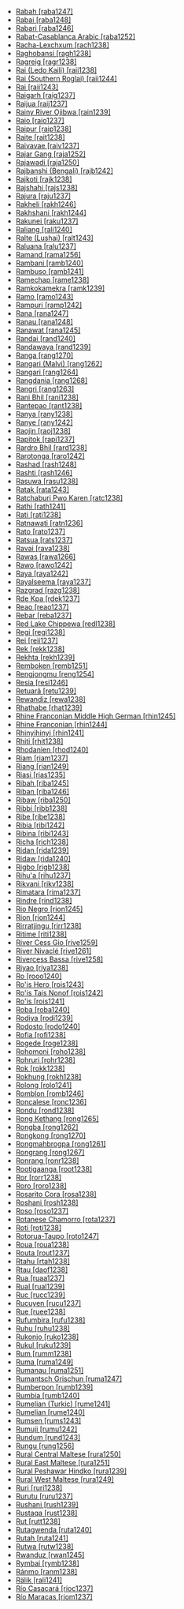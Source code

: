 - [Rabah [raba1247]](tree/austroasiatic.aust1305/bahnaric.bahn1264/northbahnaric.nort3150/hresedangtodrahmonam.hres1236/hresedang.hres1237/hre.hree1244/rabah.raba1247/rabah.raba1247.ini)
- [Rabai [raba1248]](tree/atlanticcongo.atla1278/voltacongo.volt1241/benuecongo.benu1247/bantoid.bant1294/southernbantoid.sout3152/narrowbantu.narr1281/eastbantu.east2731/northeastsavannabantu.nort3203/northeastcoastalbantu.nort3209/coastalnecbantu.coas1317/mijikendapokomocomorian.miji1240/mijikenda.miji1238/northernmijikenda.nort3232/giryama.giry1241/rabai.raba1248/rabai.raba1248.ini)
- [Rabari [raba1246]](tree/indoeuropean.indo1319/indoiranian.indo1320/indoaryan.indo1321/indoaryancentralzone.indo1322/subcontinentalcentralindoaryan.subc1234/gujaratirajasthani.guja1255/gujaratic.guja1256/westerngujaratic.west2830/kachikoli.kach1272/rabari.raba1246/rabari.raba1246.ini)
- [Rabat-Casablanca Arabic [raba1252]](tree/afroasiatic.afro1255/semitic.semi1276/westsemitic.west2786/centralsemitic.cent2236/arabian.arab1394/arabic.arab1395/northafricanarabic.nort3191/moroccanandalusianarabic.moro1295/moroccanarabic.moro1292/rabatcasablancaarabic.raba1252/rabatcasablancaarabic.raba1252.ini)
- [Racha-Lexchxum [rach1238]](tree/kartvelian.kart1248/georgianzan.geor1252/georgic.geor1253/moderngeorgian.nucl1302/rachalexchxum.rach1238/rachalexchxum.rach1238.ini)
- [Raghobansi [ragh1238]](tree/indoeuropean.indo1319/indoiranian.indo1320/indoaryan.indo1321/indoaryancentralzone.indo1322/subcontinentalcentralindoaryan.subc1234/westernhindi.west2812/bundelibharia.bund1252/bundeli.bund1253/raghobansi.ragh1238/raghobansi.ragh1238.ini)
- [Ragreig [ragr1238]](tree/nilotic.nilo1247/westernnilotic.west2493/luoburun.luob1235/burun.buru1301/ragreig.ragr1238/ragreig.ragr1238.ini)
- [Rai (Ledo Kaili) [raii1238]](tree/austronesian.aust1307/nuclearaustronesian.nucl1752/malayopolynesian.mala1545/celebic.cele1242/kailipamonawotuwolio.kail1255/kailipamona.kail1253/northernkailipamona.nort2898/kaili.kail1254/ledokaili.ledo1238/railedokaili.raii1238/railedokaili.raii1238.ini)
- [Rai (Southern Roglai) [raii1244]](tree/austronesian.aust1307/nuclearaustronesian.nucl1752/malayopolynesian.mala1545/malayosumbawan.mala1536/northandeastmalayosumbawan.nort3170/acehchamic.cham1327/chamic.cham1330/highlands.high1280/chrunorthern.chru1238/chruic.chru1240/southernroglai.sout3010/raisouthernroglai.raii1244/raisouthernroglai.raii1244.ini)
- [Rai [raii1243]](tree/austronesian.aust1307/nuclearaustronesian.nucl1752/malayopolynesian.mala1545/malayosumbawan.mala1536/northandeastmalayosumbawan.nort3170/acehchamic.cham1327/chamic.cham1330/highlands.high1280/chrunorthern.chru1238/chruic.chru1240/chru.chru1239/rai.raii1243/rai.raii1243.ini)
- [Raigarh [raig1237]](tree/dravidian.drav1251/southdravidian.sout3133/southdravidianii.sout3139/gondi.gond1265/southeastgondi.sout3234/generalsoutheastgondi.gene1245/muria.muri1262/easternmuria.east2340/raigarh.raig1237/raigarh.raig1237.ini)
- [Raijua [raij1237]](tree/austronesian.aust1307/nuclearaustronesian.nucl1752/malayopolynesian.mala1545/centraleasternmalayopolynesian.cent2237/centralmalayopolynesian.cent2245/floressumbahawu.flor1240/sumbahawu.sumb1242/hawudhao.hawu1234/sabu.sabu1255/raijua.raij1237/raijua.raij1237.ini)
- [Rainy River Ojibwa [rain1239]](tree/algic.algi1248/algonquian.algo1256/easterngreatlakesalgonquian.east2765/ojibwapotawatomi.ojib1240/ojibwa.ojib1241/nuclearojibwe.nucl1723/northwesternsaulteauxojibwa.nort3181/northwesternojibwa.nort2961/rainyriverojibwa.rain1239/rainyriverojibwa.rain1239.ini)
- [Raio [raio1237]](tree/austronesian.aust1307/nuclearaustronesian.nucl1752/malayopolynesian.mala1545/celebic.cele1242/kailipamonawotuwolio.kail1255/kailipamona.kail1253/northernkailipamona.nort2898/kaili.kail1254/ledokaili.ledo1238/raio.raio1237/raio.raio1237.ini)
- [Raipur [raip1238]](tree/indoeuropean.indo1319/indoiranian.indo1320/indoaryan.indo1321/indoaryansouthernzone.indo1325/konkanic.konk1270/varhadinagpuri.varh1239/raipur.raip1238/raipur.raip1238.ini)
- [Raite [rait1238]](tree/afroasiatic.afro1255/semitic.semi1276/westsemitic.west2786/centralsemitic.cent2236/northwestsemitic.nort3165/aramaic.aram1259/easternaramaic.east2680/centraleasternaramaic.cent2217/turoyomlahso.turo1240/turoyo.turo1239/raite.rait1238/raite.rait1238.ini)
- [Raivavae [raiv1237]](tree/austronesian.aust1307/nuclearaustronesian.nucl1752/malayopolynesian.mala1545/centraleasternmalayopolynesian.cent2237/easternmalayopolynesian.east2712/oceanic.ocea1241/centralpacific.cent2060/eastfijianpolynesian.east2445/polynesian.poly1242/nuclearpolynesian.nucl1485/northernoutlierpolynesianeastpolynesian.nort3246/solomonsnorthernoutlierpolynesianeastpolynesian.solo1260/centralnorthernoutlierpolynesianeastpolynesian.cent2298/eastnuclearpolynesian.east2449/centraleastnuclearpolynesian.cent2062/tahitianaustral.tahi1244/austral.aust1304/raivavae.raiv1237/raivavae.raiv1237.ini)
- [Rajar Gang [raja1252]](tree/indoeuropean.indo1319/indoiranian.indo1320/indoaryan.indo1321/indoaryaneasternzone.indo1323/oriyagaudakamrupa.oriy1254/gaudakamrupa.gaud1237/gaudabanga.gaud1238/bishnupriya.bish1244/rajargang.raja1252/rajargang.raja1252.ini)
- [Rajawadi [raja1250]](tree/indoeuropean.indo1319/indoiranian.indo1320/indoaryan.indo1321/indoaryancentralzone.indo1322/subcontinentalcentralindoaryan.subc1234/bhil.bhil1254/malvi.malv1243/rajawadi.raja1250/rajawadi.raja1250.ini)
- [Rajbanshi (Bengali) [rajb1242]](tree/indoeuropean.indo1319/indoiranian.indo1320/indoaryan.indo1321/indoaryaneasternzone.indo1323/oriyagaudakamrupa.oriy1254/gaudakamrupa.gaud1237/gaudabanga.gaud1238/bengali.beng1280/rajbanshibengali.rajb1242/rajbanshibengali.rajb1242.ini)
- [Rajkoti [rajk1238]](tree/indoeuropean.indo1319/indoiranian.indo1320/indoaryan.indo1321/indoaryannorthwesternzone.indo1324/kohistani.kohi1251/dirswatkohistani.dirs1236/kalami.kala1373/rajkoti.rajk1238/rajkoti.rajk1238.ini)
- [Rajshahi [rajs1238]](tree/indoeuropean.indo1319/indoiranian.indo1320/indoaryan.indo1321/indoaryaneasternzone.indo1323/oriyagaudakamrupa.oriy1254/gaudakamrupa.gaud1237/gaudabanga.gaud1238/bengali.beng1280/rajshahi.rajs1238/rajshahi.rajs1238.ini)
- [Rajura [raju1237]](tree/dravidian.drav1251/southdravidian.sout3133/southdravidianii.sout3139/gondi.gond1265/northwestgondi.nort3258/southerngondi.sout2711/rajura.raju1237/rajura.raju1237.ini)
- [Rakheli [rakh1246]](tree/sinotibetan.sino1245/himalayish.hima1249/mahakiranti.maha1306/kiranti.kira1253/centralkiranti.cent2250/khambu.kham1300/kulungic.kulu1252/nachering.nach1240/rakheli.rakh1246/rakheli.rakh1246.ini)
- [Rakhshani [rakh1244]](tree/indoeuropean.indo1319/indoiranian.indo1320/iranian.iran1269/westerniranian.west2794/northwesterniranian.nort3177/balochic.balo1260/westernbalochi.west2368/rakhshani.rakh1244/rakhshani.rakh1244.ini)
- [Rakunei [raku1237]](tree/austronesian.aust1307/nuclearaustronesian.nucl1752/malayopolynesian.mala1545/centraleasternmalayopolynesian.cent2237/easternmalayopolynesian.east2712/oceanic.ocea1241/westernoceaniclinkage.west2818/mesomelanesianlinkage.meso1253/newirelandnorthwestsolomoniclinkage.newi1242/stgeorgelinkage.stge1234/labelbilur.labe1241/patpatarminigirtolai.patp1244/minigirtolai.mini1257/kuanua.kuan1248/rakunei.raku1237/rakunei.raku1237.ini)
- [Raliang [rali1240]](tree/austroasiatic.aust1305/khasipalaung.khas1273/khasian.khas1268/khasipnarlyngngam.khas1274/khasipnar.khas1275/pnar.pnar1238/jaintia.jain1238/raliang.rali1240/raliang.rali1240.ini)
- [Ralte (Lushai) [ralt1243]](tree/sinotibetan.sino1245/kukichinnaga.kuki1245/kukichin.kuki1246/centralkukichin.cent2005/mizoic.mizo1244/mizo.lush1249/raltelushai.ralt1243/raltelushai.ralt1243.ini)
- [Raluana [ralu1237]](tree/austronesian.aust1307/nuclearaustronesian.nucl1752/malayopolynesian.mala1545/centraleasternmalayopolynesian.cent2237/easternmalayopolynesian.east2712/oceanic.ocea1241/westernoceaniclinkage.west2818/mesomelanesianlinkage.meso1253/newirelandnorthwestsolomoniclinkage.newi1242/stgeorgelinkage.stge1234/labelbilur.labe1241/patpatarminigirtolai.patp1244/minigirtolai.mini1257/kuanua.kuan1248/raluana.ralu1237/raluana.ralu1237.ini)
- [Ramand [rama1256]](tree/indoeuropean.indo1319/indoiranian.indo1320/iranian.iran1269/westerniranian.west2794/northwesterniranian.nort3177/tatic.tati1243/tatic.tati1244/southerntatic.sout3177/ramandkaraj.rama1272/takestani.take1255/ramand.rama1256/ramand.rama1256.ini)
- [Rambani [ramb1240]](tree/indoeuropean.indo1319/indoiranian.indo1320/indoaryan.indo1321/indoaryannorthwesternzone.indo1324/kashmiri.kash1277/rambani.ramb1240/rambani.ramb1240.ini)
- [Rambuso [ramb1241]](tree/austronesian.aust1307/nuclearaustronesian.nucl1752/malayopolynesian.mala1545/centraleasternmalayopolynesian.cent2237/easternmalayopolynesian.east2712/oceanic.ocea1241/westernoceaniclinkage.west2818/papuantiplinkage.papu1253/peripheralpapuantip.peri1258/nimoasudest.nimo1245/sudest.sude1239/rambuso.ramb1241/rambuso.ramb1241.ini)
- [Ramechap [rame1238]](tree/sinotibetan.sino1245/bodic.bodi1256/bodish.bodi1257/oldmoderntibetan.oldm1245/tibetic.tibe1276/southwesterntibetic.sout3216/sherpajirel.sher1254/sherpaic.sher1260/sherpa.sher1255/ramechap.rame1238/ramechap.rame1238.ini)
- [Ramkokamekra [ramk1239]](tree/nuclearmacroje.nucl1710/je.jeee1236/jesetentrional.jese1235/timbira.timb1253/canela.cane1242/ramkokamekra.ramk1239/ramkokamekra.ramk1239.ini)
- [Ramo [ramo1243]](tree/sinotibetan.sino1245/macrotani.macr1268/tani.tani1259/prewesterntani.prew1234/westerntani.west2797/bokar.boka1249/ramo.ramo1243/ramo.ramo1243.ini)
- [Rampuri [ramp1242]](tree/indoeuropean.indo1319/indoiranian.indo1320/indoaryan.indo1321/indoaryannorthernzone.indo1310/himachali.hima1250/nuclearhimachali.nucl1728/mahasupahari.maha1287/uppermahasupahari.uppe1403/rampuri.ramp1242/rampuri.ramp1242.ini)
- [Rana [rana1247]](tree/sinotibetan.sino1245/bodic.bodi1256/kaikeghaletamangic.kaik1248/ghaletamangic.ghal1247/ghale.ghal1246/kutangghale.kuta1241/rana.rana1247/rana.rana1247.ini)
- [Ranau [rana1248]](tree/austronesian.aust1307/nuclearaustronesian.nucl1752/malayopolynesian.mala1545/northborneomalayopolynesian.nort3253/southwestsabahan.sout3154/greaterdusunic.grea1293/dusunic.dusu1277/kadazandusun.kada1292/centraldusun.cent2100/ranau.rana1248/ranau.rana1248.ini)
- [Ranawat [rana1245]](tree/indoeuropean.indo1319/indoiranian.indo1320/indoaryan.indo1321/indoaryancentralzone.indo1322/subcontinentalcentralindoaryan.subc1234/bhil.bhil1254/bhili.bhil1251/ranawat.rana1245/ranawat.rana1245.ini)
- [Randai [rand1240]](tree/austronesian.aust1307/nuclearaustronesian.nucl1752/bunun.bunu1267/randai.rand1240/randai.rand1240.ini)
- [Randawaya [rand1239]](tree/austronesian.aust1307/nuclearaustronesian.nucl1752/malayopolynesian.mala1545/centraleasternmalayopolynesian.cent2237/easternmalayopolynesian.east2712/southhalmaherawestnewguinea.sout2850/southhalmaherawestnewguinea.sout3229/cenderawasihbay.cend1238/yapen.yape1249/centralwesternyapen.cent2277/ansusambai.ansu1238/ambai.amba1265/randawaya.rand1239/randawaya.rand1239.ini)
- [Ranga [rang1270]](tree/austronesian.aust1307/nuclearaustronesian.nucl1752/malayopolynesian.mala1545/southsulawesi.sout2923/northernsouthsulawesi.nort2894/masenrempulu.mase1250/enrekang.enre1239/ranga.rang1270/ranga.rang1270.ini)
- [Rangari (Malvi) [rang1262]](tree/indoeuropean.indo1319/indoiranian.indo1320/indoaryan.indo1321/indoaryancentralzone.indo1322/subcontinentalcentralindoaryan.subc1234/bhil.bhil1254/malvi.malv1243/rangarimalvi.rang1262/rangarimalvi.rang1262.ini)
- [Rangari [rang1264]](tree/indoeuropean.indo1319/indoiranian.indo1320/indoaryan.indo1321/indoaryancentralzone.indo1322/subcontinentalcentralindoaryan.subc1234/khandesic.khan1271/khandesi.khan1272/rangari.rang1264/rangari.rang1264.ini)
- [Rangdania [rang1268]](tree/sinotibetan.sino1245/brahmaputran.brah1260/bodogaro.bodo1279/kochic.koch1249/rabha.rabh1238/rangdania.rang1268/rangdania.rang1268.ini)
- [Rangri [rang1263]](tree/indoeuropean.indo1319/indoiranian.indo1320/indoaryan.indo1321/indoaryancentralzone.indo1322/subcontinentalcentralindoaryan.subc1234/bhil.bhil1254/malvi.malv1243/rangri.rang1263/rangri.rang1263.ini)
- [Rani Bhil [rani1238]](tree/indoeuropean.indo1319/indoiranian.indo1320/indoaryan.indo1321/indoaryancentralzone.indo1322/subcontinentalcentralindoaryan.subc1234/bhil.bhil1254/bhili.bhil1251/ranibhil.rani1238/ranibhil.rani1238.ini)
- [Rantepao [rant1238]](tree/austronesian.aust1307/nuclearaustronesian.nucl1752/malayopolynesian.mala1545/southsulawesi.sout2923/northernsouthsulawesi.nort2894/torajic.tora1260/torajasadan.tora1261/rantepao.rant1238/rantepao.rant1238.ini)
- [Ranya [rany1238]](tree/bookkeeping.book1242/gowli.gowl1241/ranya.rany1238/ranya.rany1238.ini)
- [Ranye [rany1242]](tree/afroasiatic.afro1255/semitic.semi1276/westsemitic.west2786/centralsemitic.cent2236/northwestsemitic.nort3165/aramaic.aram1259/easternaramaic.east2680/centraleasternaramaic.cent2217/northeasternneoaramaic.nort3241/transzab.tran1290/southwesternjewishneoaramaic.sout3213/lishanidnoshan.lish1245/ranye.rany1242/ranye.rany1242.ini)
- [Raojin [raoj1238]](tree/austroasiatic.aust1305/khasipalaung.khas1273/palaungic.pala1352/westpalaungic.west2791/palaung.pala1336/ruchingpalaung.ruch1235/raojin.raoj1238/raojin.raoj1238.ini)
- [Rapitok [rapi1237]](tree/austronesian.aust1307/nuclearaustronesian.nucl1752/malayopolynesian.mala1545/centraleasternmalayopolynesian.cent2237/easternmalayopolynesian.east2712/oceanic.ocea1241/westernoceaniclinkage.west2818/mesomelanesianlinkage.meso1253/newirelandnorthwestsolomoniclinkage.newi1242/stgeorgelinkage.stge1234/labelbilur.labe1241/patpatarminigirtolai.patp1244/minigirtolai.mini1257/kuanua.kuan1248/rapitok.rapi1237/rapitok.rapi1237.ini)
- [Rardro Bhil [rard1238]](tree/indoeuropean.indo1319/indoiranian.indo1320/indoaryan.indo1321/indoaryancentralzone.indo1322/subcontinentalcentralindoaryan.subc1234/gujaratirajasthani.guja1255/gujaratic.guja1256/westerngujaratic.west2830/wadiyarakoli.wadi1248/rardrobhil.rard1238/rardrobhil.rard1238.ini)
- [Rarotonga [raro1242]](tree/austronesian.aust1307/nuclearaustronesian.nucl1752/malayopolynesian.mala1545/centraleasternmalayopolynesian.cent2237/easternmalayopolynesian.east2712/oceanic.ocea1241/centralpacific.cent2060/eastfijianpolynesian.east2445/polynesian.poly1242/nuclearpolynesian.nucl1485/northernoutlierpolynesianeastpolynesian.nort3246/solomonsnorthernoutlierpolynesianeastpolynesian.solo1260/centralnorthernoutlierpolynesianeastpolynesian.cent2298/eastnuclearpolynesian.east2449/centraleastnuclearpolynesian.cent2062/mangaiaoldrapa.mang1433/rarotongan.raro1241/rarotonga.raro1242/rarotonga.raro1242.ini)
- [Rashad [rash1248]](tree/rashad.rash1249/tegali.tega1236/rashad.rash1248/rashad.rash1248.ini)
- [Rashti [rash1246]](tree/indoeuropean.indo1319/indoiranian.indo1320/iranian.iran1269/westerniranian.west2794/northwesterniranian.nort3177/caspian.casp1236/gilakirudbari.gila1242/gilaki.gila1241/rashti.rash1246/rashti.rash1246.ini)
- [Rasuwa [rasu1238]](tree/sinotibetan.sino1245/bodic.bodi1256/kaikeghaletamangic.kaik1248/ghaletamangic.ghal1247/tamangic.tama1367/nucleartamang.nucl1729/westerntamang.west2415/rasuwa.rasu1238/rasuwa.rasu1238.ini)
- [Ratak [rata1243]](tree/austronesian.aust1307/nuclearaustronesian.nucl1752/malayopolynesian.mala1545/centraleasternmalayopolynesian.cent2237/easternmalayopolynesian.east2712/oceanic.ocea1241/micronesian.micr1243/micronesianproper.micr1244/centralmicronesian.cent2276/westernmicronesian.west2844/marshallese.mars1254/ratak.rata1243/ratak.rata1243.ini)
- [Ratchaburi Pwo Karen [ratc1238]](tree/sinotibetan.sino1245/karenic.kare1337/peripheralkaren.peri1254/pwo.pwoo1239/easternwesternpwokaren.east2341/pwoeasternkaren.pwoe1235/ratchaburipwokaren.ratc1238/ratchaburipwokaren.ratc1238.ini)
- [Rathi [rath1241]](tree/indoeuropean.indo1319/indoiranian.indo1320/indoaryan.indo1321/indoaryannorthernzone.indo1310/centralpahari.cent1977/garhwali.garh1243/rathi.rath1241/rathi.rath1241.ini)
- [Rati [rati1238]](tree/atlanticcongo.atla1278/voltacongo.volt1241/benuecongo.benu1247/bantoid.bant1294/southernbantoid.sout3152/narrowbantu.narr1281/eastbantu.east2731/southernbantumakua.sout3180/sothomakuavenda.soth1250/sothomakua.soth1251/makuap30.maku1247/makualomwe.maku1279/makhuwasaka.makh1266/rati.rati1238/rati.rati1238.ini)
- [Ratnawati [ratn1236]](tree/sinotibetan.sino1245/himalayish.hima1249/mahakiranti.maha1306/kiranti.kira1253/westernkiranti.west2424/chaurasiya.chau1260/jerung.jeru1240/ratnawati.ratn1236/ratnawati.ratn1236.ini)
- [Rato [rato1237]](tree/austronesian.aust1307/nuclearaustronesian.nucl1752/malayopolynesian.mala1545/celebic.cele1242/kailipamonawotuwolio.kail1255/kailipamona.kail1253/southernkailipamona.sout2926/rampi.ramp1243/rato.rato1237/rato.rato1237.ini)
- [Ratsua [rats1237]](tree/austronesian.aust1307/nuclearaustronesian.nucl1752/malayopolynesian.mala1545/centraleasternmalayopolynesian.cent2237/easternmalayopolynesian.east2712/oceanic.ocea1241/westernoceaniclinkage.west2818/mesomelanesianlinkage.meso1253/newirelandnorthwestsolomoniclinkage.newi1242/stgeorgelinkage.stge1234/northwestsolomonic.nort3225/nehannorthbougainville.neha1246/nuclearnorthbougainvilleoceanic.nucl1750/buka.buka1262/saposatinputz.sapo1252/tinputzic.tinp1238/hahon.haho1237/ratsua.rats1237/ratsua.rats1237.ini)
- [Ravai [rava1238]](tree/indoeuropean.indo1319/indoiranian.indo1320/indoaryan.indo1321/indoaryannorthernzone.indo1310/centralpahari.cent1977/garhwali.garh1243/ravai.rava1238/ravai.rava1238.ini)
- [Rawas [rawa1266]](tree/austronesian.aust1307/nuclearaustronesian.nucl1752/malayopolynesian.mala1545/landdayak.land1261/bidayuhrejang.bida1237/sadongrejang.sado1238/rejang.reja1240/rawas.rawa1266/rawas.rawa1266.ini)
- [Rawo [rawo1242]](tree/austronesian.aust1307/nuclearaustronesian.nucl1752/malayopolynesian.mala1545/centraleasternmalayopolynesian.cent2237/easternmalayopolynesian.east2712/oceanic.ocea1241/southeastsolomonic.sout2853/malaitasancristobal.mala1485/malaitamakira.mala1540/sancristobal.sanc1243/bauro.baur1252/rawo.rawo1242/rawo.rawo1242.ini)
- [Raya [raya1242]](tree/afroasiatic.afro1255/cushitic.cush1243/eastcushitic.east2699/lowlandeastcushitic.lowl1267/southernlowlandeastcushitic.sout3055/mainstreamlowlandeastcushitic.main1283/oromoid.nucl1701/nuclearoromo.nucl1736/westcentraloromo.west2721/raya.raya1242/raya.raya1242.ini)
- [Rayalseema [raya1237]](tree/dravidian.drav1251/southdravidian.sout3133/southdravidianii.sout3139/teluguic.telu1265/telugu.telu1262/rayalseema.raya1237/rayalseema.raya1237.ini)
- [Razgrad [razg1238]](tree/turkic.turk1311/commonturkic.comm1245/oghuzkipchakuyghur.oghu1246/oghuz.oghu1243/westoghuz.west2406/nuclearwestoghuz.nucl1762/nuclearturkish.nucl1301/razgrad.razg1238/razgrad.razg1238.ini)
- [Rde Kpa [rdek1237]](tree/austronesian.aust1307/nuclearaustronesian.nucl1752/malayopolynesian.mala1545/malayosumbawan.mala1536/northandeastmalayosumbawan.nort3170/acehchamic.cham1327/chamic.cham1330/highlands.high1280/radejarai.rade1241/rade.rade1240/rdekpa.rdek1237/rdekpa.rdek1237.ini)
- [Reao [reao1237]](tree/austronesian.aust1307/nuclearaustronesian.nucl1752/malayopolynesian.mala1545/centraleasternmalayopolynesian.cent2237/easternmalayopolynesian.east2712/oceanic.ocea1241/centralpacific.cent2060/eastfijianpolynesian.east2445/polynesian.poly1242/nuclearpolynesian.nucl1485/northernoutlierpolynesianeastpolynesian.nort3246/solomonsnorthernoutlierpolynesianeastpolynesian.solo1260/centralnorthernoutlierpolynesianeastpolynesian.cent2298/eastnuclearpolynesian.east2449/centraleastnuclearpolynesian.cent2062/tuamotuan.tuam1242/reao.reao1237/reao.reao1237.ini)
- [Rebar [reba1237]](tree/austronesian.aust1307/nuclearaustronesian.nucl1752/malayopolynesian.mala1545/centraleasternmalayopolynesian.cent2237/easternmalayopolynesian.east2712/oceanic.ocea1241/westernoceaniclinkage.west2818/mesomelanesianlinkage.meso1253/newirelandnorthwestsolomoniclinkage.newi1242/stgeorgelinkage.stge1234/labelbilur.labe1241/patpatarminigirtolai.patp1244/minigirtolai.mini1257/kuanua.kuan1248/rebar.reba1237/rebar.reba1237.ini)
- [Red Lake Chippewa [redl1238]](tree/algic.algi1248/algonquian.algo1256/easterngreatlakesalgonquian.east2765/ojibwapotawatomi.ojib1240/ojibwa.ojib1241/nuclearojibwe.nucl1723/centraleasternsouthwesternojibwa.cent2252/chippewa.chip1241/redlakechippewa.redl1238/redlakechippewa.redl1238.ini)
- [Regi [regi1238]](tree/atlanticcongo.atla1278/voltacongo.volt1241/benuecongo.benu1247/kainji.kain1275/centralkainji.cent2242/shirorokamuku.shir1273/kamukuhungwarya.kamu1261/kamuku.kamu1262/cindaregitiyal.cind1241/regi.regi1238/regi.regi1238.ini)
- [Rei [reii1237]](tree/austronesian.aust1307/nuclearaustronesian.nucl1752/malayopolynesian.mala1545/centraleasternmalayopolynesian.cent2237/easternmalayopolynesian.east2712/oceanic.ocea1241/admiraltyislands.admi1239/easternadmiraltyislands.east2459/southeastislands.sout2879/loupaluai.loup1244/lou.louu1245/rei.reii1237/rei.reii1237.ini)
- [Rek [rekk1238]](tree/nilotic.nilo1247/westernnilotic.west2493/dinkanuer.dink1261/dinka.dink1262/southwesterndinka.sout2832/rek.rekk1238/rek.rekk1238.ini)
- [Rekhta [rekh1239]](tree/indoeuropean.indo1319/indoiranian.indo1320/indoaryan.indo1321/indoaryancentralzone.indo1322/subcontinentalcentralindoaryan.subc1234/westernhindi.west2812/hindustani.hind1270/hindi.hind1269/rekhta.rekh1239/rekhta.rekh1239.ini)
- [Remboken [remb1251]](tree/austronesian.aust1307/nuclearaustronesian.nucl1752/malayopolynesian.mala1545/minahasan.mina1272/northminahasan.nort2886/northeastminahasan.nort2887/tondano.tond1251/remboken.remb1251/remboken.remb1251.ini)
- [Rengjongmu [reng1254]](tree/sinotibetan.sino1245/himalayish.hima1249/lepcha.lepc1244/rengjongmu.reng1254/rengjongmu.reng1254.ini)
- [Resia [resi1246]](tree/indoeuropean.indo1319/baltoslavic.balt1263/slavic.slav1255/southslavic.sout3147/westernsouthslavic.west2804/slovenian.slov1268/resia.resi1246/resia.resi1246.ini)
- [Retuarã [retu1239]](tree/tucanoan.tuca1253/easterntucanoan.east2698/southeasterntucanoan.sout3144/tanimucaretuara.tani1257/retuara.retu1239/retuara.retu1239.ini)
- [Rewandiz [rewa1238]](tree/indoeuropean.indo1319/indoiranian.indo1320/iranian.iran1269/westerniranian.west2794/northwesterniranian.nort3177/kermanic.kerm1246/kurdish.kurd1259/centralkurdish.cent1972/rewandiz.rewa1238/rewandiz.rewa1238.ini)
- [Rhathabe [rhat1239]](tree/atlanticcongo.atla1278/voltacongo.volt1241/benuecongo.benu1247/bantoid.bant1294/southernbantoid.sout3152/narrowbantu.narr1281/eastbantu.east2731/southernbantumakua.sout3180/ngunitsonga.ngun1275/ngunis40.ngun1276/ngunis40.ngun1267/zuluxhosa.zulu1251/xhosa.xhos1239/rhathabe.rhat1239/rhathabe.rhat1239.ini)
- [Rhine Franconian Middle High German [rhin1245]](tree/indoeuropean.indo1319/germanic.germ1287/northwestgermanic.nort3152/westgermanic.west2793/franconian.fran1268/highfranconian.high1287/frankish.fran1264/rhinefranconian.rhin1244/rhinefranconianmiddlehighgerman.rhin1245/rhinefranconianmiddlehighgerman.rhin1245.ini)
- [Rhine Franconian [rhin1244]](tree/indoeuropean.indo1319/germanic.germ1287/northwestgermanic.nort3152/westgermanic.west2793/franconian.fran1268/highfranconian.high1287/frankish.fran1264/rhinefranconian.rhin1244/rhinefranconian.rhin1244.ini)
- [Rhinyihinyi [rhin1241]](tree/atlanticcongo.atla1278/voltacongo.volt1241/benuecongo.benu1247/bantoid.bant1294/southernbantoid.sout3152/narrowbantu.narr1281/eastbantu.east2731/northeastsavannabantu.nort3203/greatlakesbantu.grea1289/westernlakesbantu.west2842/kivu.kivu1239/forestkivu.fore1272/tembokitembo.temb1270/rhinyihinyi.rhin1241/rhinyihinyi.rhin1241.ini)
- [Rhiti [rhit1238]](tree/atlanticcongo.atla1278/voltacongo.volt1241/benuecongo.benu1247/bantoid.bant1294/southernbantoid.sout3152/narrowbantu.narr1281/eastbantu.east2731/southernbantumakua.sout3180/sothomakuavenda.soth1250/sothomakua.soth1251/sothotswanas30.soth1248/tswanaic.tswa1256/kgalagadi.kgal1244/rhiti.rhit1238/rhiti.rhit1238.ini)
- [Rhodanien [rhod1240]](tree/indoeuropean.indo1319/italic.ital1284/latinofaliscan.lati1262/latinic.lati1263/imperiallatin.impe1234/romance.roma1334/italowesternromance.ital1285/westernromance.west2813/shiftedwesternromance.shif1234/southwesternshiftedromance.sout3183/occitanic.occi1240/occitan.occi1239/southernoccitan.sout2612/provencal.prov1235/rhodanien.rhod1240/rhodanien.rhod1240.ini)
- [Riam [riam1237]](tree/austronesian.aust1307/nuclearaustronesian.nucl1752/malayopolynesian.mala1545/malayosumbawan.mala1536/northandeastmalayosumbawan.nort3170/malayic.mala1538/westernmalayicdayak.west2821/malayicdayak.mala1480/riam.riam1237/riam.riam1237.ini)
- [Riang [rian1249]](tree/sinotibetan.sino1245/brahmaputran.brah1260/bodogaro.bodo1279/boroic.boro1284/tipperic.tipp1238/kokborok.kokb1239/riang.rian1249/riang.rian1249.ini)
- [Riasi [rias1235]](tree/indoeuropean.indo1319/indoiranian.indo1320/indoaryan.indo1321/indoaryannorthwesternzone.indo1324/kashmiri.kash1277/riasi.rias1235/riasi.rias1235.ini)
- [Ribah [riba1245]](tree/atlanticcongo.atla1278/voltacongo.volt1241/benuecongo.benu1247/kainji.kain1275/centralkainji.cent2242/northwesternkainji.duka1247/cleladamakawa.clel1239/clela.clel1238/ribah.riba1245/ribah.riba1245.ini)
- [Riban [riba1246]](tree/atlanticcongo.atla1278/voltacongo.volt1241/benuecongo.benu1247/kainji.kain1275/centralkainji.cent2242/basaeasternkainji.basa1288/easternkainji.east2404/pitiatsam.piti1242/piti.piti1243/riban.riba1246/riban.riba1246.ini)
- [Ribaw [riba1250]](tree/afroasiatic.afro1255/chadic.chad1250/biumandara.bium1280/southbiumandara.sout3145/biumandaraaa8.bium1271/bataic.bata1316/bata.bata1314/ribaw.riba1250/ribaw.riba1250.ini)
- [Ribbi [ribb1238]](tree/mande.mand1469/westernmande.west2780/mandingkpelle.mand1431/southwestmande.sout2842/mendeloma.mend1263/mendebandi.mend1264/mendeloko.mend1265/loko.loko1255/ribbi.ribb1238/ribbi.ribb1238.ini)
- [Ribe [ribe1238]](tree/atlanticcongo.atla1278/voltacongo.volt1241/benuecongo.benu1247/bantoid.bant1294/southernbantoid.sout3152/narrowbantu.narr1281/eastbantu.east2731/northeastsavannabantu.nort3203/northeastcoastalbantu.nort3209/coastalnecbantu.coas1317/mijikendapokomocomorian.miji1240/mijikenda.miji1238/northernmijikenda.nort3232/giryama.giry1241/ribe.ribe1238/ribe.ribe1238.ini)
- [Ribia [ribi1242]](tree/atlanticcongo.atla1278/mel.mela1257/temnebaga.temn1245/timne.timn1235/ribia.ribi1242/ribia.ribi1242.ini)
- [Ribina [ribi1243]](tree/atlanticcongo.atla1278/voltacongo.volt1241/benuecongo.benu1247/kainji.kain1275/centralkainji.cent2242/basaeasternkainji.basa1288/easternkainji.east2404/jos.josa1234/northernjos.nort3210/northcentraljos.nort3215/bozeloro.boze1240/jere.jere1244/ribina.ribi1243/ribina.ribi1243.ini)
- [Richa [rich1238]](tree/afroasiatic.afro1255/chadic.chad1250/westchadic.west2785/westchadica.west2714/westchadicaa4.west2716/ronic.roni1235/kulere.kule1247/richa.rich1238/richa.rich1238.ini)
- [Ridan [rida1239]](tree/austronesian.aust1307/nuclearaustronesian.nucl1752/malayopolynesian.mala1545/malayosumbawan.mala1536/northandeastmalayosumbawan.nort3170/malayic.mala1538/nuclearmalayic.nucl1733/indonesianarchipelagomalay.indo1326/kubu.kubu1239/ridan.rida1239/ridan.rida1239.ini)
- [Ridaw [rida1240]](tree/austronesian.aust1307/nuclearaustronesian.nucl1752/eastformosan.east2493/centraleastformosan.cent2103/nataoranamis.nata1254/ridaw.rida1240/ridaw.rida1240.ini)
- [Rigbo [rigb1238]](tree/centralsudanic.cent2225/morumadi.moru1252/southernmorumadi.sout2827/southernmadi.sout2828/rigbo.rigb1238/rigbo.rigb1238.ini)
- [Rihu'a [rihu1237]](tree/austronesian.aust1307/nuclearaustronesian.nucl1752/malayopolynesian.mala1545/centraleasternmalayopolynesian.cent2237/easternmalayopolynesian.east2712/oceanic.ocea1241/southeastsolomonic.sout2853/malaitasancristobal.mala1485/malaitamakira.mala1540/sancristobal.sanc1243/fagani.faga1239/rihua.rihu1237/rihua.rihu1237.ini)
- [Rikvani [rikv1238]](tree/nakhdaghestanian.nakh1245/daghestanian.dagh1238/avarandictsezic.avar1255/andic.andi1254/andi.andi1255/rikvani.rikv1238/rikvani.rikv1238.ini)
- [Rimatara [rima1237]](tree/austronesian.aust1307/nuclearaustronesian.nucl1752/malayopolynesian.mala1545/centraleasternmalayopolynesian.cent2237/easternmalayopolynesian.east2712/oceanic.ocea1241/centralpacific.cent2060/eastfijianpolynesian.east2445/polynesian.poly1242/nuclearpolynesian.nucl1485/northernoutlierpolynesianeastpolynesian.nort3246/solomonsnorthernoutlierpolynesianeastpolynesian.solo1260/centralnorthernoutlierpolynesianeastpolynesian.cent2298/eastnuclearpolynesian.east2449/centraleastnuclearpolynesian.cent2062/tahitianaustral.tahi1244/austral.aust1304/rimatara.rima1237/rimatara.rima1237.ini)
- [Rindre [rind1238]](tree/atlanticcongo.atla1278/voltacongo.volt1241/benuecongo.benu1247/benuecongoplateau.benu1248/westernbenuecongoplateau.west2801/ninzic.ninz1247/nungu.nung1292/rindre.rind1238/rindre.rind1238.ini)
- [Rio Negro [rion1245]](tree/cariban.cari1283/oponyukpan.yukp1242/yukpan.yukp1243/yukpa.yukp1241/rionegro.rion1245/rionegro.rion1245.ini)
- [Rion [rion1244]](tree/austroasiatic.aust1305/bahnaric.bahn1264/southbahnaric.sout2690/kohomaa.koho1243/koho.koho1244/rion.rion1244/rion.rion1244.ini)
- [Rirratjingu [rirr1238]](tree/pamanyungan.pama1250/yuulngu.yuul1239/southernyolngu.sout3142/southerneasternyolngu.sout3149/dhangu.dhan1270/rirratjingu.rirr1238/rirratjingu.rirr1238.ini)
- [Ritime [riti1238]](tree/atlanticcongo.atla1278/voltacongo.volt1241/northvoltacongo.nort3149/adamawaubangi.adam1258/adamawa.adam1259/sambadurumumuyeyendang.samb1322/sambaduru.samb1323/vokodowayo.voko1241/veredowayo.vere1248/veregimme.vere1249/komaatlantika.koma1268/gimnime.gimn1238/ritime.riti1238/ritime.riti1238.ini)
- [River Cess Gio [rive1259]](tree/mande.mand1469/easternmande.east2697/southeasternmande.sout3140/gurotura.guro1245/gurodan.guro1246/dantoura.dant1235/dan.dann1241/rivercessgio.rive1259/rivercessgio.rive1259.ini)
- [River Nivaclé [rive1261]](tree/matacoan.mata1289/mataguayoi.mata1290/nivacle.niva1238/rivernivacle.rive1261/rivernivacle.rive1261.ini)
- [Rivercess Bassa [rive1258]](tree/atlanticcongo.atla1278/voltacongo.volt1241/kru.krua1234/westernkru.west2485/bassa.bass1262/nuclearbassa.nucl1418/rivercessbassa.rive1258/rivercessbassa.rive1258.ini)
- [Riyao [riya1238]](tree/austroasiatic.aust1305/bahnaric.bahn1264/westbahnaric.west2399/nuclearwestbahnaric.nucl1299/oy.oyyy1238/riyao.riya1238/riyao.riya1238.ini)
- [Ro [rooo1240]](tree/teberan.tebe1251/folopa.folo1238/ro.rooo1240/ro.rooo1240.ini)
- [Ro'is Hero [rois1243]](tree/austronesian.aust1307/nuclearaustronesian.nucl1752/malayopolynesian.mala1545/centraleasternmalayopolynesian.cent2237/centralmalayopolynesian.cent2245/timorica.timo1259/westextraramelaic.west2545/rotinese.roti1239/nuclearrotinese.nucl1753/amarasi.amar1273/roishero.rois1243/roishero.rois1243.ini)
- [Ro'is Tais Nonof [rois1242]](tree/austronesian.aust1307/nuclearaustronesian.nucl1752/malayopolynesian.mala1545/centraleasternmalayopolynesian.cent2237/centralmalayopolynesian.cent2245/timorica.timo1259/westextraramelaic.west2545/rotinese.roti1239/nuclearrotinese.nucl1753/amarasi.amar1273/roistaisnonof.rois1242/roistaisnonof.rois1242.ini)
- [Ro'is [rois1241]](tree/austronesian.aust1307/nuclearaustronesian.nucl1752/malayopolynesian.mala1545/centraleasternmalayopolynesian.cent2237/centralmalayopolynesian.cent2245/timorica.timo1259/westextraramelaic.west2545/rotinese.roti1239/nuclearrotinese.nucl1753/amarasi.amar1273/rois.rois1241/rois.rois1241.ini)
- [Roba [roba1240]](tree/atlanticcongo.atla1278/voltacongo.volt1241/northvoltacongo.nort3149/gur.gura1261/centralgur.cent2243/wajajen.waja1258/benamboi.bena1258/bena.bena1259/yungurvoro.yung1254/lalaroba.lala1261/roba.roba1240/roba.roba1240.ini)
- [Rodiya [rodi1239]](tree/indoeuropean.indo1319/indoiranian.indo1320/indoaryan.indo1321/sinhalesemaldivian.sinh1245/sinhalaic.sinh1247/sinhala.sinh1246/rodiya.rodi1239/rodiya.rodi1239.ini)
- [Rodosto [rodo1240]](tree/indoeuropean.indo1319/armenian.arme1241/easternwesternarmenian.east2768/modernarmenian.nucl1235/rodosto.rodo1240/rodosto.rodo1240.ini)
- [Rofia [rofi1238]](tree/atlanticcongo.atla1278/voltacongo.volt1241/benuecongo.benu1247/kainji.kain1275/centralkainji.cent2242/kambaricicipu.kamb1317/kambaric.kamb1319/westkambaric.west2828/cishingini.cish1238/rofia.rofi1238/rofia.rofi1238.ini)
- [Rogede [roge1238]](tree/afroasiatic.afro1255/chadic.chad1250/biumandara.bium1280/southbiumandara.sout3145/biumandaraaa8.bium1271/bataic.bata1316/nzanyi.nzan1240/rogede.roge1238/rogede.roge1238.ini)
- [Rohomoni [roho1238]](tree/austronesian.aust1307/nuclearaustronesian.nucl1752/malayopolynesian.mala1545/centraleasternmalayopolynesian.cent2237/centralmalayopolynesian.cent2245/centralmaluku.cent2254/eastcentralmaluku.east2466/nunusaku.nunu1252/pirubay.piru1243/eastpirubay.east2752/solehua.sole1243/seramstraits.sera1270/uliase.ulia1238/hatuhaha.hatu1247/haruku.haru1244/rohomoni.roho1238/rohomoni.roho1238.ini)
- [Rohruri [rohr1238]](tree/indoeuropean.indo1319/indoiranian.indo1320/indoaryan.indo1321/indoaryannorthernzone.indo1310/himachali.hima1250/nuclearhimachali.nucl1728/mahasupahari.maha1287/uppermahasupahari.uppe1403/rohruri.rohr1238/rohruri.rohr1238.ini)
- [Rok [rokk1238]](tree/austroasiatic.aust1305/khmuic.khmu1236/khmu.khmu1255/khmu.khmu1256/rok.rokk1238/rok.rokk1238.ini)
- [Rokhung [rokh1238]](tree/sinotibetan.sino1245/himalayish.hima1249/mahakiranti.maha1306/kiranti.kira1253/westernkiranti.west2424/northwesternkiranti.nort2730/bahing.bahi1252/rokhung.rokh1238/rokhung.rokh1238.ini)
- [Rolong [rolo1241]](tree/atlanticcongo.atla1278/voltacongo.volt1241/benuecongo.benu1247/bantoid.bant1294/southernbantoid.sout3152/narrowbantu.narr1281/eastbantu.east2731/southernbantumakua.sout3180/sothomakuavenda.soth1250/sothomakua.soth1251/sothotswanas30.soth1248/tswanaic.tswa1256/tswana.tswa1253/rolong.rolo1241/rolong.rolo1241.ini)
- [Romblon [romb1246]](tree/austronesian.aust1307/nuclearaustronesian.nucl1752/malayopolynesian.mala1545/greatercentralphilippine.grea1284/centralphilippine.cent2246/bisayan.bisa1268/centralbisayan.cent2263/romblomanon.romb1245/romblon.romb1246/romblon.romb1246.ini)
- [Roncalese [ronc1236]](tree/basque.basq1248/roncalese.ronc1236/roncalese.ronc1236.ini)
- [Rondu [rond1238]](tree/indoeuropean.indo1319/indoiranian.indo1320/indoaryan.indo1321/indoaryannorthwesternzone.indo1324/shinaic.shin1270/shina.shin1264/gilgiti.gilg1242/rondu.rond1238/rondu.rond1238.ini)
- [Rong Kethang [rong1265]](tree/sinotibetan.sino1245/kukichinnaga.kuki1245/naga.naga1409/karbic.karb1240/karbi.karb1241/rongkethang.rong1265/rongkethang.rong1265.ini)
- [Rongba [rong1262]](tree/sinotibetan.sino1245/bodic.bodi1256/bodish.bodi1257/oldmoderntibetan.oldm1245/tibetic.tibe1276/amdotibetan.amdo1237/rongba.rong1262/rongba.rong1262.ini)
- [Rongkong [rong1270]](tree/austronesian.aust1307/nuclearaustronesian.nucl1752/malayopolynesian.mala1545/southsulawesi.sout2923/northernsouthsulawesi.nort2894/torajic.tora1260/tae.taee1237/rongkong.rong1270/rongkong.rong1270.ini)
- [Rongmahbrogpa [rong1261]](tree/sinotibetan.sino1245/bodic.bodi1256/bodish.bodi1257/oldmoderntibetan.oldm1245/tibetic.tibe1276/amdotibetan.amdo1237/rongmahbrogpa.rong1261/rongmahbrogpa.rong1261.ini)
- [Rongrang [rong1267]](tree/sinotibetan.sino1245/brahmaputran.brah1260/konyak.kony1246/konyakii.kony1249/tasenaga.tase1235/rongrang.rong1267/rongrang.rong1267.ini)
- [Ronrang [ronr1238]](tree/sinotibetan.sino1245/brahmaputran.brah1260/konyak.kony1246/konyakii.kony1249/tasenaga.tase1235/ronrang.ronr1238/ronrang.ronr1238.ini)
- [Rootigaanga [root1238]](tree/nilotic.nilo1247/southernnilotic.sout2830/tatogaomotik.tato1241/datooga.dato1239/rootigaanga.root1238/rootigaanga.root1238.ini)
- [Ror [rorr1238]](tree/atlanticcongo.atla1278/voltacongo.volt1241/benuecongo.benu1247/kainji.kain1275/centralkainji.cent2242/northwesternkainji.duka1247/duka.duka1250/maingwamhi.main1281/utmain.kagf1238/ror.rorr1238/ror.rorr1238.ini)
- [Roro [roro1238]](tree/austronesian.aust1307/nuclearaustronesian.nucl1752/malayopolynesian.mala1545/centraleasternmalayopolynesian.cent2237/easternmalayopolynesian.east2712/oceanic.ocea1241/westernoceaniclinkage.west2818/papuantiplinkage.papu1253/peripheralpapuantip.peri1258/centralpapuan.cent2070/westcentralpapuanlinkage.west2850/nuclearwestcentralpapuan.nucl1506/waima.waim1251/roro.roro1238/roro.roro1238.ini)
- [Rosarito Cora [rosa1238]](tree/utoaztecan.utoa1244/southernutoaztecan.sout3136/coracholaztecan.cora1261/corachol.cora1259/coran.cora1260/santateresacora.sant1424/rosaritocora.rosa1238/rosaritocora.rosa1238.ini)
- [Roshani [rosh1238]](tree/indoeuropean.indo1319/indoiranian.indo1320/iranian.iran1269/easterniranian.east2704/southeasterniranian.sout3156/shugniyazgulami.shug1237/shughnic.shug1253/shughni.shug1248/roshani.rosh1238/roshani.rosh1238.ini)
- [Roso [roso1237]](tree/austronesian.aust1307/nuclearaustronesian.nucl1752/malayopolynesian.mala1545/northernluzon.nort3238/northeasternluzon.nort3187/dupaninanagta.dupa1235/roso.roso1237/roso.roso1237.ini)
- [Rotanese Chamorro [rota1237]](tree/austronesian.aust1307/nuclearaustronesian.nucl1752/malayopolynesian.mala1545/chamorro.cham1312/rotanesechamorro.rota1237/rotanesechamorro.rota1237.ini)
- [Roti [roti1238]](tree/austronesian.aust1307/nuclearaustronesian.nucl1752/malayopolynesian.mala1545/greaterbarito.grea1283/samabajaw.sama1302/suluborneo.sulu1242/borneocoastbajaw.born1254/indonesianbajau.indo1317/roti.roti1238/roti.roti1238.ini)
- [Rotorua-Taupo [roto1247]](tree/austronesian.aust1307/nuclearaustronesian.nucl1752/malayopolynesian.mala1545/centraleasternmalayopolynesian.cent2237/easternmalayopolynesian.east2712/oceanic.ocea1241/centralpacific.cent2060/eastfijianpolynesian.east2445/polynesian.poly1242/nuclearpolynesian.nucl1485/northernoutlierpolynesianeastpolynesian.nort3246/solomonsnorthernoutlierpolynesianeastpolynesian.solo1260/centralnorthernoutlierpolynesianeastpolynesian.cent2298/eastnuclearpolynesian.east2449/centraleastnuclearpolynesian.cent2062/maori.maor1246/rotoruataupo.roto1247/rotoruataupo.roto1247.ini)
- [Roua [roua1238]](tree/afroasiatic.afro1255/chadic.chad1250/biumandara.bium1280/southbiumandara.sout3145/matakam.mata1311/mafa.mafa1239/eastmafa.east2648/roua.roua1238/roua.roua1238.ini)
- [Routa [rout1237]](tree/austronesian.aust1307/nuclearaustronesian.nucl1752/malayopolynesian.mala1545/celebic.cele1242/easterncelebic.east2488/southeasterncelebic.sout2928/bungkutolaki.bung1268/easternbungkutolaki.east2489/eastcoast.east2490/bungku.bung1269/routa.rout1237/routa.rout1237.ini)
- [Rtahu [rtah1238]](tree/sinotibetan.sino1245/bodic.bodi1256/bodish.bodi1257/oldmoderntibetan.oldm1245/tibetic.tibe1276/amdotibetan.amdo1237/rtahu.rtah1238/rtahu.rtah1238.ini)
- [Rtau [daof1238]](tree/sinotibetan.sino1245/burmoqiangic.burm1265/naqiangic.naqi1236/qiangic.qian1263/rgyalrongic.rgya1241/horpashangzhai.horp1240/horpa.horp1239/rtau.daof1238/rtau.daof1238.ini)
- [Rua [ruaa1237]](tree/austronesian.aust1307/nuclearaustronesian.nucl1752/malayopolynesian.mala1545/centraleasternmalayopolynesian.cent2237/centralmalayopolynesian.cent2245/floressumbahawu.flor1240/sumbahawu.sumb1242/sumba.sumb1243/kamberaic.kamb1320/centralsumbanese.cent2307/wanukaka.wanu1241/rua.ruaa1237/rua.ruaa1237.ini)
- [Rual [rual1239]](tree/easterntransfly.east2503/wipi.wipi1242/rual.rual1239/rual.rual1239.ini)
- [Ruc [rucc1239]](tree/austroasiatic.aust1305/vietic.viet1250/chutic.chut1252/chutic.chut1246/chut.chut1247/ruc.rucc1239/ruc.rucc1239.ini)
- [Rucuyen [rucu1237]](tree/cariban.cari1283/guianan.guia1242/wayanaic.waya1272/wayana.waya1269/rucuyen.rucu1237/rucuyen.rucu1237.ini)
- [Rue [ruee1238]](tree/atlanticcongo.atla1278/voltacongo.volt1241/benuecongo.benu1247/bantoid.bant1294/southernbantoid.sout3152/narrowbantu.narr1281/eastbantu.east2731/senanyanja.sena1269/senaic.sena1270/nuclearsena.nucl1396/rue.ruee1238/rue.ruee1238.ini)
- [Rufumbira [rufu1238]](tree/atlanticcongo.atla1278/voltacongo.volt1241/benuecongo.benu1247/bantoid.bant1294/southernbantoid.sout3152/narrowbantu.narr1281/eastbantu.east2731/northeastsavannabantu.nort3203/greatlakesbantu.grea1289/westernlakesbantu.west2842/kivu.kivu1239/rwandarundij60.rwan1241/kinyarwanda.kiny1244/rufumbira.rufu1238/rufumbira.rufu1238.ini)
- [Ruhu [ruhu1238]](tree/atlanticcongo.atla1278/voltacongo.volt1241/benuecongo.benu1247/bantoid.bant1294/southernbantoid.sout3152/jarawan.jara1262/nigerianjarawan.nige1254/lame.lame1257/ruhu.ruhu1238/ruhu.ruhu1238.ini)
- [Rukonjo [ruko1238]](tree/atlanticcongo.atla1278/voltacongo.volt1241/benuecongo.benu1247/bantoid.bant1294/southernbantoid.sout3152/narrowbantu.narr1281/eastbantu.east2731/northeastsavannabantu.nort3203/greatlakesbantu.grea1289/westernlakesbantu.west2842/konzoj40.konz1238/konzo.konz1239/rukonjo.ruko1238/rukonjo.ruko1238.ini)
- [Rukul [ruku1239]](tree/atlanticcongo.atla1278/voltacongo.volt1241/benuecongo.benu1247/benuecongoplateau.benu1248/southeasternbenuecongoplateau.sout2800/borukul.boru1244/rukul.ruku1239/rukul.ruku1239.ini)
- [Rum [rumm1238]](tree/afroasiatic.afro1255/chadic.chad1250/biumandara.bium1280/northbiumandara.nort3156/maroua.maro1246/southgiziga.sout3051/rum.rumm1238/rum.rumm1238.ini)
- [Ruma [ruma1249]](tree/austroasiatic.aust1305/mundaic.mund1335/northmunda.nort3151/korku.kork1243/ruma.ruma1249/ruma.ruma1249.ini)
- [Rumanau [ruma1251]](tree/austronesian.aust1307/nuclearaustronesian.nucl1752/malayopolynesian.mala1545/northborneomalayopolynesian.nort3253/southwestsabahan.sout3154/greaterdusunic.grea1293/paitanic.pait1248/upperkinabatanganlobu.uppe1426/lanaslobu.lana1236/rumanau.ruma1251/rumanau.ruma1251.ini)
- [Rumantsch Grischun [ruma1247]](tree/indoeuropean.indo1319/italic.ital1284/latinofaliscan.lati1262/latinic.lati1263/imperiallatin.impe1234/romance.roma1334/italowesternromance.ital1285/westernromance.west2813/shiftedwesternromance.shif1234/northwesternshiftedromance.nort3208/gallorhaetian.gall1280/romansh.roma1326/rumantschgrischun.ruma1247/rumantschgrischun.ruma1247.ini)
- [Rumberpon [rumb1239]](tree/austronesian.aust1307/nuclearaustronesian.nucl1752/malayopolynesian.mala1545/centraleasternmalayopolynesian.cent2237/easternmalayopolynesian.east2712/southhalmaherawestnewguinea.sout2850/southhalmaherawestnewguinea.sout3229/cenderawasihbay.cend1238/biakic.biak1249/biakroon.biak1250/biak.biak1248/rumberpon.rumb1239/rumberpon.rumb1239.ini)
- [Rumbia [rumb1240]](tree/austronesian.aust1307/nuclearaustronesian.nucl1752/malayopolynesian.mala1545/celebic.cele1242/easterncelebic.east2488/southeasterncelebic.sout2928/bungkutolaki.bung1268/easternbungkutolaki.east2489/moronene.moro1287/witaea.wita1237/rumbia.rumb1240/rumbia.rumb1240.ini)
- [Rumelian (Turkic) [rume1241]](tree/turkic.turk1311/commonturkic.comm1245/oghuzkipchakuyghur.oghu1246/oghuz.oghu1243/westoghuz.west2406/nuclearwestoghuz.nucl1762/nuclearturkish.nucl1301/rumelianturkic.rume1241/rumelianturkic.rume1241.ini)
- [Rumelian [rume1240]](tree/indoeuropean.indo1319/graecophrygian.grae1234/greek.gree1276/attic.atti1238/koineicgreek.koin1234/moderngreek1453.mode1248/northerngreek.nort2600/rumelian.rume1240/rumelian.rume1240.ini)
- [Rumsen [rums1243]](tree/miwokcostanoan.miwo1274/costanoan.cost1250/southernohlone.sout2986/rumsen.rums1243/rumsen.rums1243.ini)
- [Rumuji [rumu1242]](tree/atlanticcongo.atla1278/voltacongo.volt1241/benuecongo.benu1247/igboid.igbo1258/igbo.igbo1259/ikwere.ikwe1242/rumuji.rumu1242/rumuji.rumu1242.ini)
- [Rundum [rund1243]](tree/austronesian.aust1307/nuclearaustronesian.nucl1752/malayopolynesian.mala1545/northborneomalayopolynesian.nort3253/southwestsabahan.sout3154/greatermurutic.grea1294/murutic.muru1275/northernmurutic.nort3186/sumambutagal.suma1273/tagalmurut.taga1273/rundum.rund1243/rundum.rund1243.ini)
- [Rungu [rung1256]](tree/atlanticcongo.atla1278/voltacongo.volt1241/benuecongo.benu1247/bantoid.bant1294/southernbantoid.sout3152/narrowbantu.narr1281/eastbantu.east2731/corridorbantu.corr1234/mwikanyika.mwik1239/mwika.mwik1240/fipamambwelungu.fipa1239/mambwelungu.mamb1296/rungu.rung1256/rungu.rung1256.ini)
- [Rural Central Maltese [rura1250]](tree/afroasiatic.afro1255/semitic.semi1276/westsemitic.west2786/centralsemitic.cent2236/arabian.arab1394/arabic.arab1395/northafricanarabic.nort3191/maltese.malt1254/ruralcentralmaltese.rura1250/ruralcentralmaltese.rura1250.ini)
- [Rural East Maltese [rura1251]](tree/afroasiatic.afro1255/semitic.semi1276/westsemitic.west2786/centralsemitic.cent2236/arabian.arab1394/arabic.arab1395/northafricanarabic.nort3191/maltese.malt1254/ruraleastmaltese.rura1251/ruraleastmaltese.rura1251.ini)
- [Rural Peshawar Hindko [rura1239]](tree/indoeuropean.indo1319/indoiranian.indo1320/indoaryan.indo1321/indoaryannorthwesternzone.indo1324/sindhilahnda.sind1278/lahnda.lahn1241/hindko.hind1271/southernhindko.sout2668/ruralpeshawarhindko.rura1239/ruralpeshawarhindko.rura1239.ini)
- [Rural West Maltese [rura1249]](tree/afroasiatic.afro1255/semitic.semi1276/westsemitic.west2786/centralsemitic.cent2236/arabian.arab1394/arabic.arab1395/northafricanarabic.nort3191/maltese.malt1254/ruralwestmaltese.rura1249/ruralwestmaltese.rura1249.ini)
- [Ruri [ruri1238]](tree/atlanticcongo.atla1278/voltacongo.volt1241/benuecongo.benu1247/bantoid.bant1294/southernbantoid.sout3152/narrowbantu.narr1281/eastbantu.east2731/northeastsavannabantu.nort3203/greatlakesbantu.grea1289/eastnyanza.east2750/suguti.sugu1245/kwaya.kway1241/ruri.ruri1238/ruri.ruri1238.ini)
- [Rurutu [ruru1237]](tree/austronesian.aust1307/nuclearaustronesian.nucl1752/malayopolynesian.mala1545/centraleasternmalayopolynesian.cent2237/easternmalayopolynesian.east2712/oceanic.ocea1241/centralpacific.cent2060/eastfijianpolynesian.east2445/polynesian.poly1242/nuclearpolynesian.nucl1485/northernoutlierpolynesianeastpolynesian.nort3246/solomonsnorthernoutlierpolynesianeastpolynesian.solo1260/centralnorthernoutlierpolynesianeastpolynesian.cent2298/eastnuclearpolynesian.east2449/centraleastnuclearpolynesian.cent2062/tahitianaustral.tahi1244/austral.aust1304/rurutu.ruru1237/rurutu.ruru1237.ini)
- [Rushani [rush1239]](tree/indoeuropean.indo1319/indoiranian.indo1320/iranian.iran1269/easterniranian.east2704/southeasterniranian.sout3156/shugniyazgulami.shug1237/shughnic.shug1253/shughni.shug1248/rushani.rush1239/rushani.rush1239.ini)
- [Rustaqa [rust1238]](tree/afroasiatic.afro1255/semitic.semi1276/westsemitic.west2786/centralsemitic.cent2236/northwestsemitic.nort3165/aramaic.aram1259/easternaramaic.east2680/centraleasternaramaic.cent2217/northeasternneoaramaic.nort3241/transzab.tran1290/southwesternjewishneoaramaic.sout3213/lishanidnoshan.lish1245/easterncluster.east2682/northeasternvarieties.nort3097/rustaqa.rust1238/rustaqa.rust1238.ini)
- [Rut [rutt1238]](tree/nilotic.nilo1247/westernnilotic.west2493/dinkanuer.dink1261/dinka.dink1262/northeasterndinka.nort2815/rut.rutt1238/rut.rutt1238.ini)
- [Rutagwenda [ruta1240]](tree/atlanticcongo.atla1278/voltacongo.volt1241/benuecongo.benu1247/bantoid.bant1294/southernbantoid.sout3152/narrowbantu.narr1281/eastbantu.east2731/northeastsavannabantu.nort3203/greatlakesbantu.grea1289/westnyanza.west2841/rutara.ruta1242/northrutara.nort3228/nkorekiganyorotooro.nkor1240/nyorotooro.nyor1247/nyoro.nyor1246/rutagwenda.ruta1240/rutagwenda.ruta1240.ini)
- [Rutah [ruta1241]](tree/austronesian.aust1307/nuclearaustronesian.nucl1752/malayopolynesian.mala1545/centraleasternmalayopolynesian.cent2237/centralmalayopolynesian.cent2245/centralmaluku.cent2254/eastcentralmaluku.east2466/nunusaku.nunu1252/pirubay.piru1243/eastpirubay.east2752/solehua.sole1243/seramstraits.sera1270/uliase.ulia1238/hatuhaha.hatu1247/saparuan.hatu1244/elpaputi.elpa1239/amahai.amah1245/rutah.ruta1241/rutah.ruta1241.ini)
- [Rutwa [rutw1238]](tree/atlanticcongo.atla1278/voltacongo.volt1241/benuecongo.benu1247/bantoid.bant1294/southernbantoid.sout3152/narrowbantu.narr1281/eastbantu.east2731/northeastsavannabantu.nort3203/greatlakesbantu.grea1289/westernlakesbantu.west2842/kivu.kivu1239/rwandarundij60.rwan1241/kinyarwanda.kiny1244/rutwa.rutw1238/rutwa.rutw1238.ini)
- [Rwanduz [rwan1245]](tree/afroasiatic.afro1255/semitic.semi1276/westsemitic.west2786/centralsemitic.cent2236/northwestsemitic.nort3165/aramaic.aram1259/easternaramaic.east2680/centraleasternaramaic.cent2217/northeasternneoaramaic.nort3241/transzab.tran1290/southwesternjewishneoaramaic.sout3213/lishanidnoshan.lish1245/easterncluster.east2682/northeasternvarieties.nort3097/rwanduz.rwan1245/rwanduz.rwan1245.ini)
- [Rymbai [rymb1238]](tree/austroasiatic.aust1305/khasipalaung.khas1273/khasian.khas1268/khasipnarlyngngam.khas1274/khasipnar.khas1275/pnar.pnar1238/jaintia.jain1238/rymbai.rymb1238/rymbai.rymb1238.ini)
- [Ránmo [ranm1238]](tree/moreheadwasur.more1255/moreheadmaro.more1256/tonda.tond1250/blafe.blaf1238/ranmo.ranm1238/ranmo.ranm1238.ini)
- [Rälik [rali1241]](tree/austronesian.aust1307/nuclearaustronesian.nucl1752/malayopolynesian.mala1545/centraleasternmalayopolynesian.cent2237/easternmalayopolynesian.east2712/oceanic.ocea1241/micronesian.micr1243/micronesianproper.micr1244/centralmicronesian.cent2276/westernmicronesian.west2844/marshallese.mars1254/ralik.rali1241/ralik.rali1241.ini)
- [Río Casacará [rioc1237]](tree/cariban.cari1283/oponyukpan.yukp1242/yukpan.yukp1243/yukpa.yukp1241/riocasacara.rioc1237/riocasacara.rioc1237.ini)
- [Río Maracas [riom1237]](tree/cariban.cari1283/oponyukpan.yukp1242/yukpan.yukp1243/yukpa.yukp1241/riomaracas.riom1237/riomaracas.riom1237.ini)
